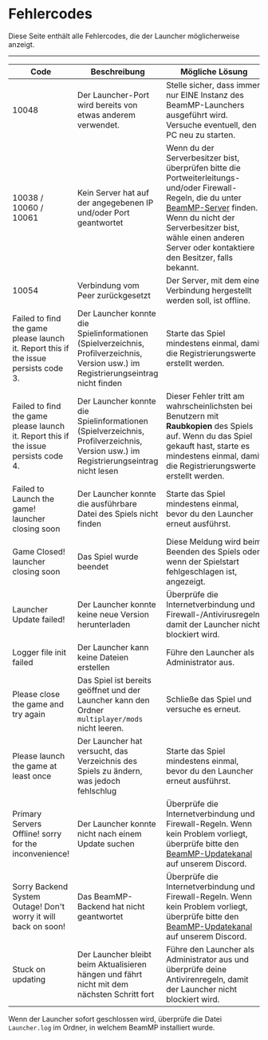 # Fehlercodes

Diese Seite enthält alle Fehlercodes, die der Launcher möglicherweise anzeigt.

---

Code | Beschreibung | Mögliche Lösung
--- | --- | ---
10048 | Der Launcher-Port wird bereits von etwas anderem verwendet. | Stelle sicher, dass immer nur EINE Instanz des BeamMP-Launchers ausgeführt wird. Versuche eventuell, den PC neu zu starten.
10038 / 10060 / 10061 | Kein Server hat auf der angegebenen IP und/oder Port geantwortet | Wenn du der Serverbesitzer bist, überprüfen bitte die Portweiterleitungs- und/oder Firewall-Regeln, die du unter [BeamMP-Server](https://docs.beammp.com/server/create-a-server) finden. Wenn du nicht der Serverbesitzer bist, wähle einen anderen Server oder kontaktiere den Besitzer, falls bekannt.
10054 | Verbindung vom Peer zurückgesetzt | Der Server, mit dem eine Verbindung hergestellt werden soll, ist offline.
Failed to find the game please launch it. Report this if the issue persists code 3. | Der Launcher konnte die Spielinformationen (Spielverzeichnis, Profilverzeichnis, Version usw.) im Registrierungseintrag nicht finden | Starte das Spiel mindestens einmal, damit die Registrierungswerte erstellt werden.
Failed to find the game please launch it. Report this if the issue persists code 4. | Der Launcher konnte die Spielinformationen (Spielverzeichnis, Profilverzeichnis, Version usw.) im Registrierungseintrag nicht lesen | Dieser Fehler tritt am wahrscheinlichsten bei Benutzern mit **Raubkopien** des Spiels auf. Wenn du das Spiel gekauft hast, starte es mindestens einmal, damit die Registrierungswerte erstellt werden.
Failed to Launch the game! launcher closing soon | Der Launcher konnte die ausführbare Datei des Spiels nicht finden | Starte das Spiel mindestens einmal, bevor du den Launcher erneut ausführst.
Game Closed! launcher closing soon | Das Spiel wurde beendet | Diese Meldung wird beim Beenden des Spiels oder wenn der Spielstart fehlgeschlagen ist, angezeigt.
Launcher Update failed! | Der Launcher konnte keine neue Version herunterladen | Überprüfe die Internetverbindung und Firewall-/Antivirusregeln, damit der Launcher nicht blockiert wird.
Logger file init failed | Der Launcher kann keine Dateien erstellen | Führe den Launcher als Administrator aus.
Please close the game and try again | Das Spiel ist bereits geöffnet und der Launcher kann den Ordner `multiplayer/mods` nicht leeren. | Schließe das Spiel und versuche es erneut.
Please launch the game at least once | Der Launcher hat versucht, das Verzeichnis des Spiels zu ändern, was jedoch fehlschlug | Starte das Spiel mindestens einmal, bevor du den Launcher erneut ausführst.
Primary Servers Offline! sorry for the inconvenience! | Der Launcher konnte nicht nach einem Update suchen | Überprüfe die Internetverbindung und Firewall-Regeln. Wenn kein Problem vorliegt, überprüfe bitte den [BeamMP-Updatekanal](https://discord.com/channels/601558901657305098/697596153943949352) auf unserem Discord.
Sorry Backend System Outage! Don't worry it will back on soon! | Das BeamMP-Backend hat nicht geantwortet | Überprüfe die Internetverbindung und Firewall-Regeln. Wenn kein Problem vorliegt, überprüfe bitte den [BeamMP-Updatekanal](https://discord.com/channels/601558901657305098/697596153943949352) auf unserem Discord.
Stuck on updating | Der Launcher bleibt beim Aktualisieren hängen und fährt nicht mit dem nächsten Schritt fort | Führe den Launcher als Administrator aus und überprüfe deine Antivirenregeln, damit der Launcher nicht blockiert wird.

Wenn der Launcher sofort geschlossen wird, überprüfe die Datei `Launcher.log` im Ordner, in welchem BeamMP installiert wurde.
